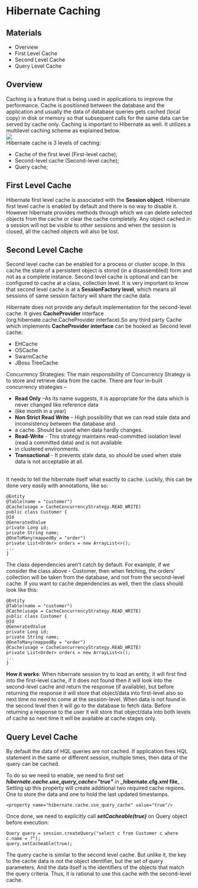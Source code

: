 # Hibernate Caching

## Materials
+ Overview
+ First Level Cache
+ Second Level Cache
+ Query Level Cache

## Overview

Caching is a feature that is being used in applications to improve the performance. Cache is positioned between the
database and the application and usually the data of database queries gets cached (local copy) in disk or memory so that
subsequent calls for the same data can be served by cache only. Caching is important to Hibernate as well. 
It utilizes a multilevel caching scheme as explained below.
<br>![](../%236.%20Hibernate%20Caching/media/hibernate_cache.jpg)</br>
Hibernate cache is 3 levels of caching:
* Cache of the first level (First-level cache);
* Second-level cache (Second-level cache);
* Query cache;

## First Level Cache
Hibernate first level cache is associated with the **Session object**. Hibernate first level cache is enabled by default
and there is no way to disable it. However hibernate provides methods through which we can delete selected objects from
the cache or clear the cache completely.
Any object cached in a session will not be visible to other sessions and when the session is closed, all the cached 
objects will also be lost.

## Second Level Cache
Second level cache can be enabled for a process or cluster scope. In this cache the state of a persistent object is 
stored (in a disassembled) form and not as a complete instance. Second level cache is optional and can be configured
to cache at a class, collection level.
It is very important to know that second  level cache is at a **SessionFactory level**, which means all sessions of same
session factory will share the cache data.</br>

Hibernate does not provide any default implementation for the second-level cache. It gives **CacheProvider** interface 
(org.hibernate.cache.CacheProvider interface).So any third party Cache which implements **CacheProvider interface** can
be hooked as Second level cache:
* EHCache
* OSCache
* SwarmCache
* JBoss TreeCache

Concurrency Strategies:
The main responsibility of Concurrency Strategy is to store and retrieve data from the cache. There are four in-built concurrency strategies –

* **Read Only** –As its name suggests, it is appropriate for the data which is never changed like reference data 
* (like month in a year)
* **Non Strict Read Write** – High possibility that we can read stale data and inconsistency between the database and 
* a cache. Should be used when data hardly changes.
* **Read-Write** - This strategy maintains read-committed isolation level (read a committed data) and is not available 
* in clustered environments.
* **Transactional** - It prevents stale data, so should be used when stale data is not acceptable at all.

 </br>
  It needs to tell the hibernate itself what exactly to cache. Luckily, this can be done very easily with
annotations, like so:
    
    @Entity
    @Table(name = "customer")
    @Cache(usage = CacheConcurrencyStrategy.READ_WRITE)
    public class Customer {
    @Id
    @GeneratedValue
    private Long id;
    private String name;
    @OneToMany(mappedBy = "order")
    private List<Order> orders = new ArrayList<>();
    ...
    }
The class dependencies aren't catch by default. For example, if we consider the class above - Customer, then when 
fetching, the orders' collection will be taken from the database, and not from the second-level cache. If you want to
cache dependencies as well, then the class should look like this:

    @Entity
    @Table(name = "customer")
    @Cache(usage = CacheConcurrencyStrategy.READ_WRITE)
    public class Customer {
    @Id
    @GeneratedValue
    private Long id;
    private String name;
    @OneToMany(mappedBy = "order")
    @Cache(usage = CacheConcurrencyStrategy.READ_WRITE)
    private List<Order> orders = new ArrayList<>();
    ...
    }
**How it works**: When hibernate session try to load an entity, it will first find into the first-level cache,
if it does not found then it will look into the second-level cache and return the response (if available), but before
returning the response it will store that object/data into first-level also so next time no need to come at the 
session-level. When data is not found in the second level then it will go to the database to fetch data. Before 
returning a response to the user it will store that object/data into both levels of cache so next time it will be 
available at cache stages only.

## Query Level Cache
By default the data of  HQL queries are not cached. If application fires HQL statement in the same or different session,
multiple times, then data of the query can be cached.

To do so we need to enable, we need to first set **_hibernate.cache.use_query_cache="true"_** in **_hibernate.cfg.xml file**_ .
Setting up this property will create additional two required cache regions. One to store the data and one to hold the 
last updated timestamps.
    
    <property name="hibernate.cache.use_query_cache" value="true"/>

Once done, we need to explicitly call **_setCacheable(true)_** on Query object before execution:

    Query query = session.createQuery("select c from Customer c where c.name = ?");
    query.setCacheable(true);

The query cache is similar to the second level cache. But unlike it, the key to the cache data is not the object 
identifier, but the set of query parameters. And the data itself is the identifiers of the objects that match the query 
criteria. Thus, it is rational to use this cache with the second-level cache.

